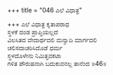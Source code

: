 +++
title = "046 ಎಲೆ ವಿಧಾತ್ರ"

+++
ಎಲೆ ವಿಧಾತ್ರ ಕೃತಾಪರಾಧ  
ಸ್ಥಳಕೆ ದಂಡ ಪ್ರಾಪ್ತಿಯಲ್ಲದೆ  
ವಿಲಸಿತದ ವೇದಾರ್ಥದಲಿ ಮನ್ವಾದಿ ಮಾರ್ಗದಲಿ   
ಚಲಿಸದಾಚರಿಸಿದೊಡೆ ಧರ್ಮ  
ಸ್ಥಳದೊಳೇನು ನಿಮಿತ್ತವಕಟಾ  
ಗಳಿತ ಪೌರುಷನಾಗಿ ಬದುಕುವನಲ್ಲ ತಾನೆಂದ      ॥46॥